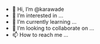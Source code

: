 - 👋 Hi, I’m @karawade
- 👀 I’m interested in ...
- 🌱 I’m currently learning ...
- 💞️ I’m looking to collaborate on ...
- 📫 How to reach me ...

<!---
karawade/karawade is a ✨ special ✨ repository because its `README.md` (this file) appears on your GitHub profile.
You can click the Preview link to take a look at your changes.
--->

